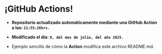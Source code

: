 # ¡GitHub Actions!
* **Repositorio actualizado automáticamente mediante una GitHub Action a las: `21:55:26hrs.`**
* **Modificado el día: `8, del mes de julio, del año 2025.`**

* Ejemplo sencillo de cómo la **Action** modifica este archivo README.md.
